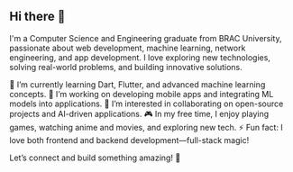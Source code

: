 ## Hi there 👋
I'm a Computer Science and Engineering graduate from BRAC University, passionate about web development, machine learning, network engineering, and app development. I love exploring new technologies, solving real-world problems, and building innovative solutions.

🌱 I’m currently learning Dart, Flutter, and advanced machine learning concepts.
🔭 I’m working on developing mobile apps and integrating ML models into applications.
💬 I’m interested in collaborating on open-source projects and AI-driven applications.
🎮 In my free time, I enjoy playing games, watching anime and movies, and exploring new tech.
⚡ Fun fact: I love both frontend and backend development—full-stack magic!

Let’s connect and build something amazing! 🚀
